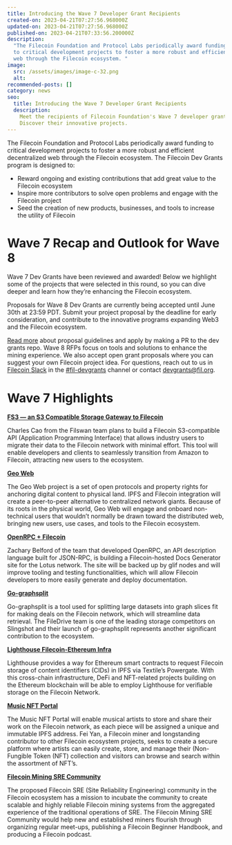 ```yaml
---
title: Introducing the Wave 7 Developer Grant Recipients
created-on: 2023-04-21T07:27:56.968000Z
updated-on: 2023-04-21T07:27:56.968000Z
published-on: 2023-04-21T07:33:56.200000Z
description:
  "The Filecoin Foundation and Protocol Labs periodically award funding
  to critical development projects to foster a more robust and efficient decentralized
  web through the Filecoin ecosystem. "
image:
  src: /assets/images/image-c-32.png
  alt:
recommended-posts: []
category: news
seo:
  title: Introducing the Wave 7 Developer Grant Recipients
  description:
    Meet the recipients of Filecoin Foundation's Wave 7 developer grants.
    Discover their innovative projects.
---
```


The Filecoin Foundation and Protocol Labs periodically award funding to critical development projects to foster a more robust and efficient decentralized web through the Filecoin ecosystem. The Filecoin Dev Grants program is designed to:

- Reward ongoing and existing contributions that add great value to the Filecoin ecosystem
- Inspire more contributors to solve open problems and engage with the Filecoin project
- Seed the creation of new products, businesses, and tools to increase the utility of Filecoin

# Wave 7 Recap and Outlook for Wave 8

Wave 7 Dev Grants have been reviewed and awarded! Below we highlight some of the projects that were selected in this round, so you can dive deeper and learn how they’re enhancing the Filecoin ecosystem.

Proposals for Wave 8 Dev Grants are currently being accepted until June 30th at 23:59 PDT. Submit your project proposal by the deadline for early consideration, and contribute to the innovative programs expanding Web3 and the Filecoin ecosystem.

[Read more](https://github.com/filecoin-project/devgrants/tree/master) about proposal guidelines and apply by making a PR to the dev grants repo. Wave 8 RFPs focus on tools and solutions to enhance the mining experience. We also accept open grant proposals where you can suggest your own Filecoin project idea. For questions, reach out to us in [Filecoin Slack](https://filecoin.io/slack) in the [\#fil-devgrants](https://filecoinproject.slack.com/archives/C01G57K6FUY) channel or contact [devgrants@fil.org](mailto:devgrants@fil.org).

# Wave 7 Highlights

**[FS3 — an S3 Compatible Storage Gateway to Filecoin](https://github.com/filecoin-project/devgrants/blob/babea053951ae6cfa3334a8454f74b110ac1d115/open-grant-proposals/FS3_S3_compatible_storage_gateway.md)**

Charles Cao from the Filswan team plans to build a Filecoin S3-compatible API (Application Programming Interface) that allows industry users to migrate their data to the Filecoin network with minimal effort. This tool will enable developers and clients to seamlessly transition from Amazon to Filecoin, attracting new users to the ecosystem.

**[Geo Web](https://github.com/filecoin-project/devgrants/blob/e4c96dcdd1bcd5ab82bd9e2d2fe5152b8f40a9e0/open-grant-proposals/open-proposal-geo-web.md)**

The Geo Web project is a set of open protocols and property rights for anchoring digital content to physical land. IPFS and Filecoin integration will create a peer-to-peer alternative to centralized network giants. Because of its roots in the physical world, Geo Web will engage and onboard non-technical users that wouldn’t normally be drawn toward the distributed web, bringing new users, use cases, and tools to the Filecoin ecosystem.

**[OpenRPC + Filecoin](https://github.com/filecoin-project/devgrants/blob/b55e88ea50ecee739744c3571dcc7cb4724d2be8/open-grant-proposals/open-proposal-open-rpc-part-2.md)**

Zachary Belford of the team that developed OpenRPC, an API description language built for JSON-RPC, is building a Filecoin-hosted Docs Generator site for the Lotus network. The site will be backed up by glif nodes and will improve tooling and testing functionalities, which will allow Filecoin developers to more easily generate and deploy documentation.

**[Go-graphsplit](https://github.com/filecoin-project/devgrants/blob/8451afe585320d8401b0c404304d7f7afd859864/open-grant-proposals/open-proposal-Go-graphsplit.md)**

Go-graphsplit is a tool used for splitting large datasets into graph slices fit for making deals on the Filecoin network, which will streamline data retrieval. The FileDrive team is one of the leading storage competitors on Slingshot and their launch of go-graphsplit represents another significant contribution to the ecosystem.

**[Lighthouse Filecoin-Ethereum Infra](https://github.com/nandit123/devgrants/blob/master/open-grant-proposals/lighthouse.md)**

Lighthouse provides a way for Ethereum smart contracts to request Filecoin storage of content identifiers (CIDs) in IPFS via Textile’s Powergate. With this cross-chain infrastructure, DeFi and NFT-related projects building on the Ethereum blockchain will be able to employ Lighthouse for verifiable storage on the Filecoin Network.

**[Music NFT Portal](https://github.com/filecoin-project/devgrants/blob/4267d83cf06219aec464ea143090480a089733da/open-grant-proposals/open-proposal-music-nft-portal.md)**

The Music NFT Portal will enable musical artists to store and share their work on the Filecoin network, as each piece will be assigned a unique and immutable IPFS address. Fei Yan, a Filecoin miner and longstanding contributor to other Filecoin ecosystem projects, seeks to create a secure platform where artists can easily create, store, and manage their (Non-Fungible Token (NFT) collection and visitors can browse and search within the assortment of NFT’s.

**[Filecoin Mining SRE Community](https://github.com/taoshengshi/devgrants/blob/master/open-grant-proposals/ipfs-sre-community.md)**

The proposed Filecoin SRE (Site Reliability Engineering) community in the Filecoin ecosystem has a mission to incubate the community to create scalable and highly reliable Filecoin mining systems from the aggregated experience of the traditional operations of SRE. The Filecoin Mining SRE Community would help new and established miners flourish through organizing regular meet-ups, publishing a Filecoin Beginner Handbook, and producing a Filecoin podcast.
